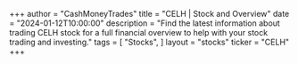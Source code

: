 +++
author = "CashMoneyTrades"
title = "CELH | Stock and Overview"
date = "2024-01-12T10:00:00"
description = "Find the latest information about trading CELH stock for a full financial overview to help with your stock trading and investing."
tags = [
   "Stocks",
]
layout = "stocks"
ticker = "CELH"
+++
